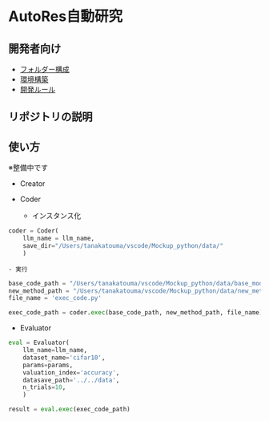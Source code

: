 # AutoRes自動研究


## 開発者向け
- [フォルダー構成](https://github.com/auto-res/Mockup_python/blob/develop/docs/folder.md)
- [環境構築](https://github.com/auto-res/Mockup_python/blob/develop/docs/environment_building)
- [開発ルール](https://github.com/auto-res/Mockup_python/blob/develop/docs/development_rule.md)


## リポジトリの説明





## 使い方
※整備中です

- Creator



- Coder
    - インスタンス化
```python
coder = Coder(
    llm_name = llm_name,
    save_dir="/Users/tanakatouma/vscode/Mockup_python/data/"
    )
```

    - 実行

```python
base_code_path = "/Users/tanakatouma/vscode/Mockup_python/data/base_model.txt"
new_method_path = "/Users/tanakatouma/vscode/Mockup_python/data/new_method.txt"
file_name = 'exec_code.py'

exec_code_path = coder.exec(base_code_path, new_method_path, file_name)
```

- Evaluator

```python
eval = Evaluator(
    llm_name=llm_name,
    dataset_name='cifar10',
    params=params,
    valuation_index='accuracy',
    datasave_path='../../data',
    n_trials=10,
    )
```

```python
result = eval.exec(exec_code_path)
```

